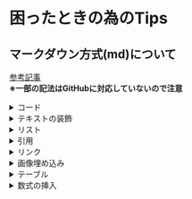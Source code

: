 # 困ったときの為のTips

## マークダウン方式(md)について

[参考記事](https://qiita.com/Qiita/items/c686397e4a0f4f11683d#links---%E3%83%AA%E3%83%B3%E3%82%AF "Markdown記法 チートシート")<br>
__※一部の記法はGitHubに対応していないので注意__
<details><summary>コード</summary>

### コードブロック

「c」のコードをファイル名「sample.c」で表示したいときは __バッククオート(__  `` ` ``  __)__ または __チルダ(__ `~` __)__ を使い、以下のようにする。

````
```c:sample.c
#include <stdio.h>touch
int main() {
    printf(Hello, world!\n);
    return 0;
}
```
````

### インライン表示

コードをインライン表示したいときは `` `printf(Hello, world!);` `` のようにする。

### Diff

Diffを用いる場合は、各シンタックスに新たに `diff_*` という名前をつけ、行の先頭に `-, +` を追加する。

```diff_c++
#include <stdio.h>
int main() {
- printf("hello, world!");
+ printf("Hello, world!");
    return 0;
}
```

</details>

<details><summary>テキストの装飾</summary>

### 強調・強勢

 `_` か `*` で囲むとHTMLのemタグになる。GitHubでは *italic type* 。<br>
 `__` か `**` で囲むとHTMLのstrongタグになる。GitHubでは __太字__ 。

### 打消し線

打消し線を使うには、`~~` で囲む。 ~~ 打消し ~~
:::note warn
GitHubでは打消し線が反映されない可能性あり。
:::

### 折りたたみ

HTMLの詳細折りたたみ要素を使える。 `details` タグで囲む。要約として表示したい文章は `summary` タグで記載。<br>
 `open` 属性をつけると折りたたみを広げた状態にできる。
:::note warn
HTMLタグの下には空行が必要。
:::
<details open><summary>サンプル</summary>

これはサンプルの中身です。
</details>

### 改行

改行するには、HTMLタグの `<br>` を用いるか、空行を一行つくる。

### Note

目を引く形で補足説明をしたい場合、 `:::note * :::` で囲む。<br>
 `*` は `info` , `warn` , `alert` の3種類。また、`:::note *` と `:::` は別の行にする必要がある。
</details>

<details><summary>リスト</summary>

### 順序無しリスト
文頭に `*` を置く。

### 数字付きリスト
文頭に `1. ` のように `数字とドット` を置く。
<br>

ドットの次には半角スペースが必要。
</details>

<details><summary>引用</summary>

文頭に `>` を置く。
<br>
複数行にまたがる場合、改行のたびにこの記号を置く必要がある。
<br>
引用の上下には空行がないと正しく表示されない。
<br>
例

> これは引用の例です。
</details>

<details><summary>リンク</summary>

タイトル (リンク上にマウスホバーすることで表示される) 付きのリンク

````md
[リンクテキスト](URL "タイトル")
"タイトル"はオプション
````

結果
<br>

[リンクテキスト](http://qiita.com "タイトル")

</details>

<details><summary>画像埋め込み</summary>
タイトル有の画像を埋め込む
<br>

```md
![代替テキスト](画像のURL "画像タイトル")
```
![代替テキスト](https://external-content.duckduckgo.com/iu/?u=https%3A%2F%2Ftse3.mm.bing.net%2Fth%3Fid%3DOIP.1TvSemgKVDJn8obvK6lNSAHaHa%26pid%3DApi&f=1&ipt=c0f4418824d18ca7d5dcd61d96b9deb8c159c9ae189153c83400bc9d04cc3ef2&ipo=images "画像タイトル")

</details>

<details><summary>テーブル</summary>

#### 視覚的な記述

```md
| Left align | Right align | Center align |
|:-----------|------------:|:------------:|
| This       | This        | This         |
| column     | column      | column       |
| will       | will        | will         |
| be         | be          | be           |
| left       | right       | center       |
| aligned    | aligned     | aligned      |
```

結果

| Left align | Right align | Center align |
|:-----------|------------:|:------------:|
| This       | This        | This         |
| column     | column      | column       |
| will       | will        | will         |
| be         | be          | be           |
| left       | right       | center       |
| aligned    | aligned     | aligned      |

テーブル内で `|` を使いたい場合は `\|` と入力
<br>

#### HTMLによる記述

```HTML
<table>
    <caption>HTMLの要素</caption>
    <thead>
        <tr>
            <th>名前</th> <th>説明</th>
        </tr>
    </thead>
    <tr>
        <td> table </td> <td>テーブル</td>
    </tr>
    <tr>
        <td> caption </td> <td>テーブルのキャプション</td>
    </tr>
</table>
```

結果
<table>
    <caption>HTMLの要素</caption>
    <thead>
        <tr>
            <th>名前</th> <th>説明</th>
        </tr>
    </thead>
    <tr>
        <td> table </td> <td>テーブル</td>
    </tr>
    <tr>
        <td> caption </td> <td>テーブルのキャプション</td>
    </tr>
</table>

</details>

<details><summary>数式の挿入</summary>

コードブロックに `math` と言語指定して、TeX記法を用いて記述できる
````
```math
\left( \sum_{k=1}^n a_k b_k \right)^{\!\!2} \leq
\left( \sum_{k=1}^n a_k^2 \right) \left( \sum_{k=1}^n b_k^2 \right)
```
````
結果
```math
\left( \sum_{k=1}^n a_k b_k \right)^{\!\!2} \leq
\left( \sum_{k=1}^n a_k^2 \right) \left( \sum_{k=1}^n b_k^2 \right)
```
 `$` で挟むとインライン表示
```
x^2 + y^2 = 1 をインライン表示すると $x^2 + y^2 = 1$ になります。
```
結果
x^2 + y^2 = 1 をインライン表示すると $x^2 + y^2 = 1$ になります。

</details>